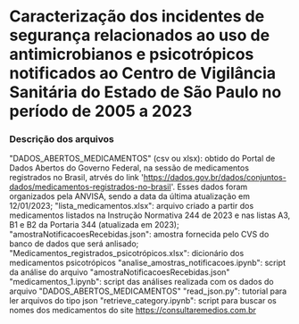 # Caracterização dos incidentes de segurança relacionados ao uso de antimicrobianos e psicotrópicos notificados ao Centro de Vigilância Sanitária do Estado de São Paulo no período de 2005 a 2023
### Descrição dos arquivos
"DADOS_ABERTOS_MEDICAMENTOS" (csv ou xlsx): obtido do Portal de Dados Abertos do Governo Federal, na sessão de medicamentos registrados no Brasil, atrvés do link 'https://dados.gov.br/dados/conjuntos-dados/medicamentos-registrados-no-brasil'. Esses dados foram organizados pela ANVISA, sendo a data da última atualização em 12/01/2023;
"lista_medicamentos.xlsx": arquivo criado a partir dos medicamentos listados na Instrução Normativa 244 de 2023 e nas listas A3, B1 e B2 da Portaria 344 (atualizada em 2023);
"amostraNotificacoesRecebidas.json": amostra fornecida pelo CVS do banco de dados que será anlisado;
"Medicamentos_registrados_psicotrópicos.xlsx": dicionário dos medicamentos psicotrópicos
"analise_amostras_notificacoes.ipynb": script da análise do arquivo "amostraNotificacoesRecebidas.json"
"medicamentos_1.ipynb": script das análises realizada com os dados do arquivo "DADOS_ABERTOS_MEDICAMENTOS"
"read_json.py": tutorial para ler arquivos do tipo json
"retrieve_category.ipynb": script para buscar os nomes dos medicamentos do site https://consultaremedios.com.br
